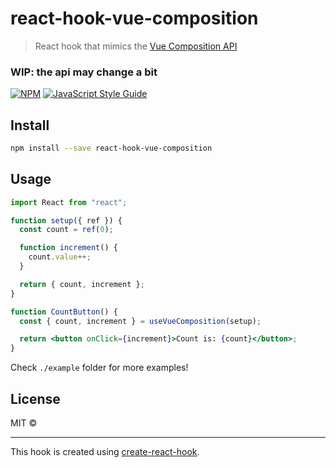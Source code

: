 # react-hook-vue-composition

> React hook that mimics the [Vue Composition API](https://vue-composition-api-rfc.netlify.com)

### WIP: the api may change a bit

[![NPM](https://img.shields.io/npm/v/react-hook-vue-composition.svg)](https://www.npmjs.com/package/react-hook-vue-composition) [![JavaScript Style Guide](https://img.shields.io/badge/code_style-standard-brightgreen.svg)](https://standardjs.com)

## Install

```bash
npm install --save react-hook-vue-composition
```

## Usage

```jsx
import React from "react";

function setup({ ref }) {
  const count = ref(0);

  function increment() {
    count.value++;
  }

  return { count, increment };
}

function CountButton() {
  const { count, increment } = useVueComposition(setup);

  return <button onClick={increment}>Count is: {count}</button>;
}
```

Check `./example` folder for more examples!

## License

MIT © [](https://github.com/)

---

This hook is created using [create-react-hook](https://github.com/hermanya/create-react-hook).
